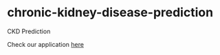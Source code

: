 # chronic-kidney-disease-prediction
CKD Prediction 

Check our application [here](https://ckd-app.streamlit.app/)

